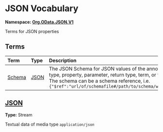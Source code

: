 # JSON Vocabulary
**Namespace: [Org.OData.JSON.V1](Org.OData.JSON.V1.xml)**

Terms for JSON properties


## Terms

Term|Type|Description
:---|:---|:----------
[Schema](./Org.OData.JSON.V1.xml#L67:~:text=<Term%20Name="-,Schema,-")|[JSON](#JSON)|<a name="Schema"></a>The JSON Schema for JSON values of the annotated media entity type, property, parameter, return type, term, or type definition<br>The schema can be a schema reference, i.e. `{"$ref":"url/of/schemafile#/path/to/schema/within/schemafile"}`

<a name="JSON"></a>
## [JSON](./Org.OData.JSON.V1.xml#L75:~:text=<TypeDefinition%20Name="-,JSON,-")
**Type:** Stream

Textual data of media type `application/json`
